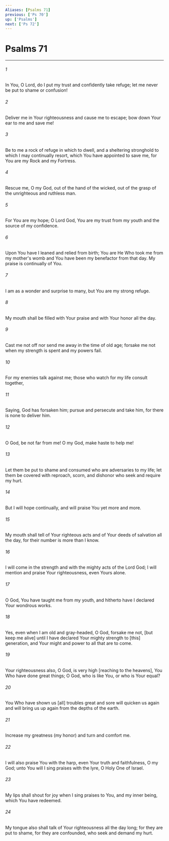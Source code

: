 ```yaml
---
Aliases: [Psalms 71]
previous: ['Ps 70']
up: ['Psalms']
next: ['Ps 72']
---
```

# Psalms 71

***














###### 1 






In You, O Lord, do I put my trust and confidently take refuge; let me never be put to shame or confusion! 













###### 2 






Deliver me in Your righteousness and cause me to escape; bow down Your ear to me and save me! 













###### 3 






Be to me a rock of refuge in which to dwell, and a sheltering stronghold to which I may continually resort, which You have appointed to save me, for You are my Rock and my Fortress. 













###### 4 






Rescue me, O my God, out of the hand of the wicked, out of the grasp of the unrighteous and ruthless man. 













###### 5 






For You are my hope; O Lord God, You are my trust from my youth and the source of my confidence. 













###### 6 






Upon You have I leaned and relied from birth; You are He Who took me from my mother's womb and You have been my benefactor from that day. My praise is continually of You. 













###### 7 






I am as a wonder and surprise to many, but You are my strong refuge. 













###### 8 






My mouth shall be filled with Your praise and with Your honor all the day. 













###### 9 






Cast me not off nor send me away in the time of old age; forsake me not when my strength is spent and my powers fail. 













###### 10 






For my enemies talk against me; those who watch for my life consult together, 













###### 11 






Saying, God has forsaken him; pursue and persecute and take him, for there is none to deliver him. 













###### 12 






O God, be not far from me! O my God, make haste to help me! 













###### 13 






Let them be put to shame and consumed who are adversaries to my life; let them be covered with reproach, scorn, and dishonor who seek and require my hurt. 













###### 14 






But I will hope continually, and will praise You yet more and more. 













###### 15 






My mouth shall tell of Your righteous acts and of Your deeds of salvation all the day, for their number is more than I know. 













###### 16 






I will come in the strength and with the mighty acts of the Lord God; I will mention and praise Your righteousness, even Yours alone. 













###### 17 






O God, You have taught me from my youth, and hitherto have I declared Your wondrous works. 













###### 18 






Yes, even when I am old and gray-headed, O God, forsake me not, [but keep me alive] until I have declared Your mighty strength to [this] generation, and Your might and power to all that are to come. 













###### 19 






Your righteousness also, O God, is very high [reaching to the heavens], You Who have done great things; O God, who is like You, or who is Your equal? 













###### 20 






You Who have shown us [all] troubles great and sore will quicken us again and will bring us up again from the depths of the earth. 













###### 21 






Increase my greatness (my honor) and turn and comfort me. 













###### 22 






I will also praise You with the harp, even Your truth and faithfulness, O my God; unto You will I sing praises with the lyre, O Holy One of Israel. 













###### 23 






My lips shall shout for joy when I sing praises to You, and my inner being, which You have redeemed. 













###### 24 






My tongue also shall talk of Your righteousness all the day long; for they are put to shame, for they are confounded, who seek and demand my hurt.
